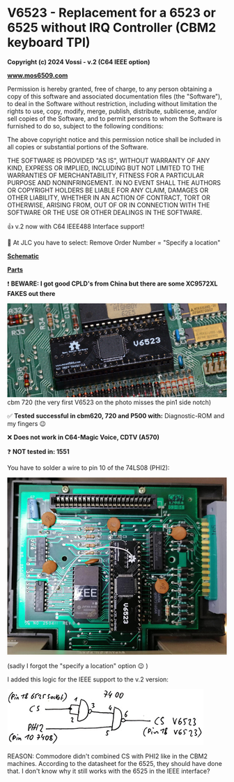 # V6523 - Replacement for a 6523 or 6525 without IRQ Controller (CBM2 keyboard TPI)  

**Copyright (c) 2024 Vossi - v.2 (C64 IEEE option)**

**www.mos6509.com**

Permission is hereby granted, free of charge, to any person obtaining a copy
of this software and associated documentation files (the "Software"), to deal
in the Software without restriction, including without limitation the rights
to use, copy, modify, merge, publish, distribute, sublicense, and/or sell
copies of the Software, and to permit persons to whom the Software is
furnished to do so, subject to the following conditions:

The above copyright notice and this permission notice shall be included in all
copies or substantial portions of the Software.

THE SOFTWARE IS PROVIDED "AS IS", WITHOUT WARRANTY OF ANY KIND, EXPRESS OR
IMPLIED, INCLUDING BUT NOT LIMITED TO THE WARRANTIES OF MERCHANTABILITY,
FITNESS FOR A PARTICULAR PURPOSE AND NONINFRINGEMENT. IN NO EVENT SHALL THE
AUTHORS OR COPYRIGHT HOLDERS BE LIABLE FOR ANY CLAIM, DAMAGES OR OTHER
LIABILITY, WHETHER IN AN ACTION OF CONTRACT, TORT OR OTHERWISE, ARISING FROM,
OUT OF OR IN CONNECTION WITH THE SOFTWARE OR THE USE OR OTHER DEALINGS IN THE
SOFTWARE.

:thumbsup: v.2 now with C64 IEEE488 Interface support!

:pushpin: At JLC you have to select: Remove Order Number = "Specify a location"

**[Schematic](https://github.com/vossi1/v6523/blob/master/v6523_v2.png)**

**[Parts](https://github.com/vossi1/v6523/blob/master/parts.txt)**

:exclamation: **BEWARE: I got good CPLD's from China but there are some XC9572XL FAKES out there**

![V6523 720-photo](https://github.com/vossi1/v6523/blob/master/v6523_v1_photo2.jpg)
cbm 720 (the very first V6523 on the photo misses the pin1 side notch)

:white_check_mark: **Tested successful in cbm620, 720 and P500 with:** Diagnostic-ROM and my fingers :wink:

:x: **Does not work in C64-Magic Voice, CDTV (A570)**

:question: **NOT tested in: 1551**

You have to solder a wire to pin 10 of the 74LS08 (PHI2):

![V6523 ieee-photo](https://github.com/vossi1/v6523/blob/master/v6523_ieee_photo.jpg)

(sadly I forgot the "specify a location" option :wink: )

I added this logic for the IEEE support to the v.2 version:

![V6523 ieee-logic](https://github.com/vossi1/v6523/blob/master/v6523_ieee-logic.jpg)

REASON: Commodore didn't combined CS with PHI2 like in the CBM2 machines.
According to the datasheet for the 6525, they should have done that.
I don't know why it still works with the 6525 in the IEEE interface?
